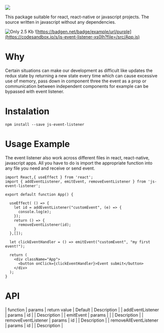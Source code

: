![](https://i.ibb.co/p48WrSR/JS-EVENT-LISTENER.png)

This package suitable for react, react-native or javascript projects. The source written in javascript without any dependencies.

![Only 2.5 Kb](https://badgen.net/badge/size/2.5kb/green?icon=npm) ![https://badgen.net/badge/example/url/purple](https://codesandbox.io/s/js-event-listener-xs0lh?file=/src/App.js)



# Why

Certain situations can make our development as difficult like updates the redux state by returning a new state every time which can cause excessive use of memory, pass down in component three the event as a prop or communication between independent components for example can be bypassed with event listener.

# Instalation

```
npm install --save js-event-listener
```

# Usage Example

The event listener also work across different files in react, react-native, javascript apps. All you have to do is import the appropriate function into any file you need and receive or send event.

```
import React,{ useEffect } from 'react'; 
import { addEventListener, emitEvent, removeEventListener } from 'js-event-listener';

export default function App() {

  useEffect( () => {
    let id = addEventListener("customEvent", (e) => {
      console.log(e);
    });
    return () => {
      removeEventListener(id);
    }
  },[]);

  let clickEventHandler = () => emitEvent("customEvent", "my first event!");

  return (
    <div className="App">
      <button onClick={clickEventHandler}>Event submit</button>
    </div>
  );
}
```


# API

| function | params | return value | Default | Description | 
| addEventListener | params | id |  | Description | 
| emitEvent | params |  |  | Description | 
| removeEventListener | params | id |  | Description | 
| removeAllEventListener | params | id |  | Description | 

